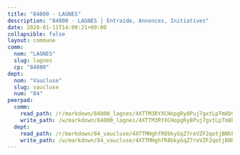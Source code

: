 ```yaml
---
title: "84800 - LAGNES"
description: "84800 - LAGNES | Entraide, Annonces, Initiatives"
date: 2020-01-11T14:09:21+09:00
collapsible: false
layout: commune
comm:
  nom: "LAGNES"
  slug: lagnes
  cp: "84800"
dept:
  nom: "Vaucluse"
  slug: vaucluse
  num: "84"
peerpad:
  comm:
    read_path: /r/markdown/84800_lagnes/4XTTM3RYXCHopgRy8Puj7gxtLpTm8b9gvG1pSsnf8r19Qy3Xy
    write_path: /w/markdown/84800_lagnes/4XTTM3RYXCHopgRy8Puj7gxtLpTm8b9gvG1pSsnf8r19Qy3Xy-K3TgUF3w3XiizvPJB44sZnhKAmG8eMHt3W5JPcfXxynLhPh1k73ju33d9sDVE7NDaGNnqugWMzL1iYLZ74AJbnx5w3kW5uwYFvKpNZhCCvwcSxNaQSvBgt3xZFvptW8sy5yQRbmD
  dept:
    read_path: /r/markdown/84_vaucluse/4XTTMHghfR8bkyGqZ7reVZF2qotjBNhkRh3Khf7iNmGcCTkmr
    write_path: /w/markdown/84_vaucluse/4XTTMHghfR8bkyGqZ7reVZF2qotjBNhkRh3Khf7iNmGcCTkmr-K3TgUKRZy74DAk6nWzbYgCteCvxL3D5dWhNn81TX7dWQDw7K5tHdUBrbr3Zr86VTyaRHaJUZqEfqmhmHxu4juq1HJQLTeAsoztBbrptk9vD5vweXJwd5AYeqvceMePYTm8p3ep5A
---
```


